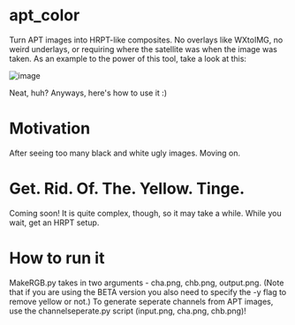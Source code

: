# apt_color
Turn APT images into HRPT-like composites. No overlays like WXtoIMG, no weird underlays, or requiring where the satellite was when the image was taken. As an example to the power of this tool, take a look at this:

![image](https://user-images.githubusercontent.com/82127189/179418072-c21e5786-f5de-4c92-8d04-6766579eb985.png)

Neat, huh? Anyways, here's how to use it :)

# Motivation

After seeing too many black and white ugly images. Moving on.

# Get. Rid. Of. The. Yellow. Tinge.

Coming soon! It is quite complex, though, so it may take a while. While you wait, get an HRPT setup.


# How to run it

MakeRGB.py takes in two arguments - cha.png, chb.png, output.png. (Note that if you are using the BETA version you also need to specify the -y flag to remove yellow or not.) To generate seperate channels from APT images, use the channelseperate.py script (input.png, cha.png, chb.png)!


